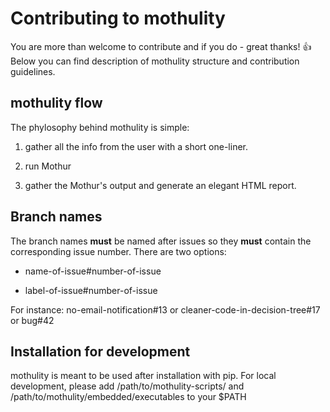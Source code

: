 # Contributing to mothulity

You are more than welcome to contribute and if you do - great thanks! :+1:
Below you can find description of mothulity structure and contribution guidelines.

## mothulity flow

The phylosophy behind mothulity is simple:

1. gather all the info from the user with a short one-liner.

2. run Mothur

3. gather the Mothur's output and generate an elegant HTML report.

## Branch names

The branch names **must** be named after issues so they **must** contain the corresponding issue number.
There are two options:

- name-of-issue#number-of-issue

- label-of-issue#number-of-issue

For instance: no-email-notification#13 or cleaner-code-in-decision-tree#17 or bug#42

## Installation for development

mothulity is meant to be used after installation with pip. For local development, please add /path/to/mothulity-scripts/ and /path/to/mothulity/embedded/executables to your $PATH
